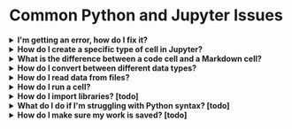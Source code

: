 # Common Python and Jupyter Issues

<details>
<summary><b>I'm getting an error, how do I fix it?</b></summary>
<ul>
    <li>
        <details>
        <summary><b>How can you identify the error?</b></summary>
        <ul>
            <li>
            You can use the provided error message to understand the problem.
            <img src="images/identifying_errors.png">
            </li>
        </ul>
        </details>
    </li>
    <li>If code in one cell depends on code in another cell, you might have forgotten to run another cell first. If you have a <code>NameError</code> for a variable you already created (and spelled correctly), you might have forgotten to run the cell where you created it.</li>
    <li>Make sure your code is properly indented. Refer to the Python Basics markdown for examples.</li>
    <li>Learn about fixing specific types of errors <a href="https://betterstack.com/community/guides/scaling-python/python-errors/">here</a>.</li>
</ul>
</details>

<details>
<summary><b>How do I create a specific type of cell in Jupyter?</b></summary>
<ul>
    <li>Use the plus button in your menu bar to create a new cell<img src="images/jupyter_cell_type1.png"></li>
    <li>Use the dropdown menu to select the type of your new cell<img src="images/jupyter_cell_type2.png"></li>
    <li>Your notebook will then reflect the new cell type<img src="images/jupyter_cell_type3.png"></li>
</ul>
</details>

<details>
<summary><b>What is the difference between a code cell and a Markdown cell?</b></summary>
<ul>
    <li>Code cells are where you write Python code. You can run the code in Python cells.</li>
    <li>Markdown cells are where you write text, describing your code or anything else you want to write about. Though you can just start typing in a markdown cell to get plain text, it's also possible to do some formatting. See the <a href="https://github.com/adam-p/markdown-here/wiki/Markdown-Cheatsheet">markdown guide</a> for more.</li>
</ul>
</details>

<details>
<summary><b>How do I convert between different data types?</b></summary>
<ul>
    <li>Use Python's type casting, described in <a href="https://www.w3schools.com/python/python_casting.asp">this W3Schools resource</a></li>
</ul>
</details>

<details>
<summary><b>How do I read data from files?</b></summary>
<ul>
    <li>To read data from CSV files, see <a href="03_Python_Basics.md#from-csv-to-dictionary">the section "From CSV to Dictionary"</a> in the Python Basics markdown (reload the page after clicking the link to be directed to the correct section).</li>
    <li>We'll learn about a more powerful way to do this using Pandas later.</li>
</ul>
</details>

<details>
<summary><b>How do I run a cell?</b></summary>
<ul>
    <li>To run cells in a Jupyter notebook, see instructions in </li>
</ul>
</details>

<details>
<summary><b>How do I import libraries? [todo]</b></summary>
<ul>
    <li>coming soon</li>
</ul>
</details>

<details>
<summary><b>What do I do if I'm struggling with Python syntax? [todo]</b></summary>
<ul>
    <li>coming soon</li>
</ul>
</details>

<details>
<summary><b>How do I make sure my work is saved? [todo]</b></summary>
<ul>
    <li>coming soon</li>
</ul>
</details>
